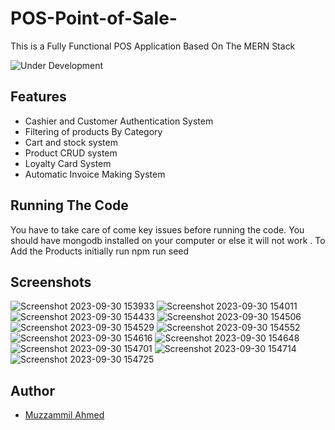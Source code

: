 # POS-Point-of-Sale-
This is a Fully Functional POS Application Based On The MERN Stack

![Under Development](https://img.shields.io/badge/Status-Complete-brightgreen)

## Features

- Cashier and Customer Authentication System
- Filtering of products By Category
- Cart and stock system
- Product CRUD system
- Loyalty Card System
- Automatic Invoice Making System

##  Running The Code
You have to take care of come key issues before running the code. You should have mongodb installed on your computer or else it will not work . To Add the Products initially run npm run seed

## Screenshots
![Screenshot 2023-09-30 153933](https://github.com/muzz05/POS-Point-of-Sale-/blob/main/Screenshots/Screenshot%202023-09-30%20153933.png?raw=true)
![Screenshot 2023-09-30 154011](https://github.com/muzz05/POS-Point-of-Sale-/blob/main/Screenshots/Screenshot%202023-09-30%20154011.png?raw=true)
![Screenshot 2023-09-30 154433](https://github.com/muzz05/POS-Point-of-Sale-/blob/main/Screenshots/Screenshot%202023-09-30%20154433.png?raw=true)
![Screenshot 2023-09-30 154506](https://github.com/muzz05/POS-Point-of-Sale-/blob/main/Screenshots/Screenshot%202023-09-30%20154506.png?raw=true)
![Screenshot 2023-09-30 154529](https://github.com/muzz05/POS-Point-of-Sale-/blob/main/Screenshots/Screenshot%202023-09-30%20154529.png?raw=true)
![Screenshot 2023-09-30 154552](https://github.com/muzz05/POS-Point-of-Sale-/blob/main/Screenshots/Screenshot%202023-09-30%20154552.png?raw=true)
![Screenshot 2023-09-30 154616](https://github.com/muzz05/POS-Point-of-Sale-/blob/main/Screenshots/Screenshot%202023-09-30%20154616.png?raw=true)
![Screenshot 2023-09-30 154648](https://github.com/muzz05/POS-Point-of-Sale-/blob/main/Screenshots/Screenshot%202023-09-30%20154648.png?raw=true)
![Screenshot 2023-09-30 154701](https://github.com/muzz05/POS-Point-of-Sale-/blob/main/Screenshots/Screenshot%202023-09-30%20154701.png?raw=true)
![Screenshot 2023-09-30 154714](https://github.com/muzz05/POS-Point-of-Sale-/blob/main/Screenshots/Screenshot%202023-09-30%20154714.png?raw=true)
![Screenshot 2023-09-30 154725](https://github.com/muzz05/POS-Point-of-Sale-/blob/main/Screenshots/Screenshot%202023-09-30%20154725.png?raw=true)


## Author

- [Muzzammil Ahmed](https://github.com/muzz05)
